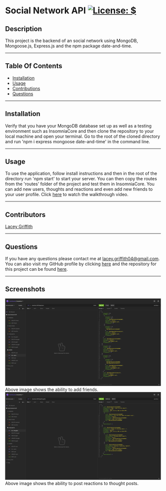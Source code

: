 # Social Network API [![License: $](https://img.shields.io/badge/License-MIT-brightgreen.svg)](https://opensource.org/licenses/MIT)

## Description
This project is the backend of an social network using MongoDB, Mongoose.js, Express.js and the npm package date-and-time.

----
## Table Of Contents
* [Installation](#installation)
* [Usage](#usage)
* [Contributions](#contributions)
* [Questions](#questions)

----
## Installation
Verify that you have your MongoDB database set up as well as a testing environment such as InsomniaCore and then clone the repository to your local machine and open your terminal. Go to the root of the cloned directory and run 'npm i express mongoose date-and-time' in the command line.

----
## Usage
To use the application, follow install instructions and then in the root of the directory run 'npm start' to start your server. You can then copy the routes from the 'routes' folder of the project and test them in InsomniaCore. You can add new users, thoughts and reactions and even add new friends to your user profile.
Click [here](https://drive.google.com/file/d/17PhBC08X3ui4H3AW9bhJjPzdIsa4Sq_I/view) to watch the walkthrough video.

----
## Contributors
[Lacey Griffith](https://github.com/lacey-griffith)

----
## Questions
If you have any questions please contact me at lacey.griffith04@gmail.com.
You can also visit my GitHub profile by clicking [here](https://github.com/lacey-griffith) and the repository for this project can be found [here](https://github.com/lacey-griffith/social_network).

----
## Screenshots

![Site Image](./images/friends.png)
Above image shows the ability to add friends.
![Site Image](./images/thoughts:reactions.png)
Above image shows the ability to post reactions to thought posts.